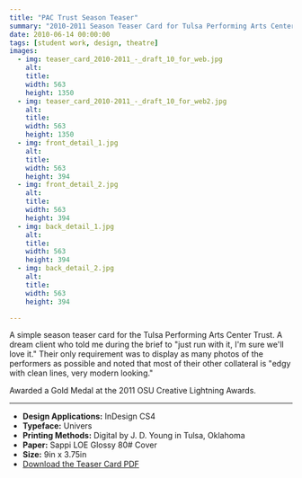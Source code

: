 ```yaml
---
title: "PAC Trust Season Teaser"
summary: "2010-2011 Season Teaser Card for Tulsa Performing Arts Center Trust."
date: 2010-06-14 00:00:00
tags: [student work, design, theatre]
images:
  - img: teaser_card_2010-2011_-_draft_10_for_web.jpg
    alt:
    title:
    width: 563
    height: 1350
  - img: teaser_card_2010-2011_-_draft_10_for_web2.jpg
    alt:
    title:
    width: 563
    height: 1350
  - img: front_detail_1.jpg
    alt:
    title:
    width: 563
    height: 394
  - img: front_detail_2.jpg
    alt:
    title:
    width: 563
    height: 394
  - img: back_detail_1.jpg
    alt:
    title:
    width: 563
    height: 394
  - img: back_detail_2.jpg
    alt:
    title:
    width: 563
    height: 394

---
```


A simple season teaser card for the Tulsa Performing Arts Center Trust. A dream client who told me during the brief to "just run with it, I'm sure we'll love it." Their only requirement was to display as many photos of the performers as possible and noted that most of their other collateral is "edgy with clean lines, very modern looking."

Awarded a Gold Medal at the 2011 OSU Creative Lightning Awards.

---

*   **Design Applications:** InDesign CS4
*   **Typeface:** Univers
*   **Printing Methods:** Digital by J. D. Young in Tulsa, Oklahoma
*   **Paper:** Sappi LOE Glossy 80# Cover
*   **Size:** 9in x 3.75in
*   [Download the Teaser Card PDF](/pdf/tpact-season-rack-card.pdf)

